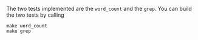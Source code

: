 The two tests implemented are the `word_count` and the `grep`. You can build the two tests by calling 

```
make word_count
make grep
```
